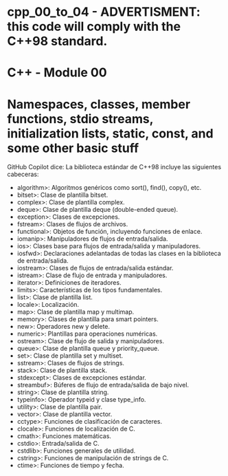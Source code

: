 # cpp_00_to_04 - ADVERTISMENT: this code will comply with the C++98 standard.

#   C++ - Module 00
# Namespaces, classes, member functions, stdio streams, initialization lists, static, const, and some other basic stuff

GitHub Copilot dice:
La biblioteca estándar de C++98 incluye las siguientes cabeceras:

- algorithm>:   Algoritmos genéricos como sort(), find(), copy(), etc.
- bitset>:      Clase de plantilla bitset.
- complex>:     Clase de plantilla complex.
- deque>:       Clase de plantilla deque (double-ended queue).
- exception>:   Clases de excepciones.
- fstream>:     Clases de flujos de archivos.
- functional>:  Objetos de función, incluyendo funciones de enlace.
- iomanip>:     Manipuladores de flujos de entrada/salida.
- ios>:         Clases base para flujos de entrada/salida y manipuladores.
- iosfwd>:      Declaraciones adelantadas de todas las clases en la biblioteca de entrada/salida.
- iostream>:    Clases de flujos de entrada/salida estándar.
- istream>:     Clase de flujo de entrada y manipuladores.
- iterator>:    Definiciones de iteradores.
- limits>:      Características de los tipos fundamentales.
- list>:        Clase de plantilla list.
- locale>:      Localización.
- map>:         Clase de plantilla map y multimap.
- memory>:      Clases de plantilla para smart pointers.
- new>:         Operadores new y delete.
- numeric>:     Plantillas para operaciones numéricas.
- ostream>:     Clase de flujo de salida y manipuladores.
- queue>:       Clase de plantilla queue y priority_queue.
- set>:         Clase de plantilla set y multiset.
- sstream>:     Clases de flujos de strings.
- stack>:       Clase de plantilla stack.
- stdexcept>:   Clases de excepciones estándar.
- streambuf>:   Búferes de flujo de entrada/salida de bajo nivel.
- string>:      Clase de plantilla string.
- typeinfo>:    Operador typeid y clase type_info.
- utility>:     Clase de plantilla pair.
- vector>:      Clase de plantilla vector.
- cctype>:      Funciones de clasificación de caracteres.
- clocale>:     Funciones de localización de C.
- cmath>:       Funciones matemáticas.
- cstdio>:      Entrada/salida de C.
- cstdlib>:     Funciones generales de utilidad.
- cstring>:     Funciones de manipulación de strings de C.
- ctime>:       Funciones de tiempo y fecha.